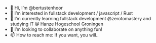 - 👋 Hi, I’m @bertustenhoor
- 👀 I’m interested in fullstack development / javascript / Rust
- 🌱 I’m currently learning fullstack development @zerotomastery and studying IT @ Hanze Hogeschool Groningen
- 💞️ I’m looking to collaborate on anything fun!
- 📫 How to reach me: If you want, you will..

<!---
bertustenhoor/bertustenhoor is a ✨ special ✨ repository because its `README.md` (this file) appears on your GitHub profile.
You can click the Preview link to take a look at your changes.
--->
